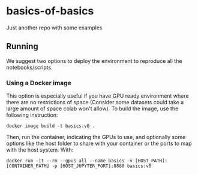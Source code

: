 # basics-of-basics
Just another repo with some examples


## Running

We suggest two options to deploy the environment to reproduce all the notebooks/scripts.

### Using a Docker image

This option is especially useful if you have GPU ready environment where there are no restrictions of space (Consider some datasets could take a large amount of space colab won't allow). To build the image, use the following instruction:

```shell
docker image build -t basics:v0 .
```


Then, run the container, indicating the GPUs to use, and optionally some options like the host folder to share with your container or the ports to map with the host system. With:

```shell
docker run -it --rm --gpus all --name basics -v [HOST_PATH]:[CONTAINER_PATH] -p [HOST_JUPYTER_PORT]:8888 basics:v0
```
